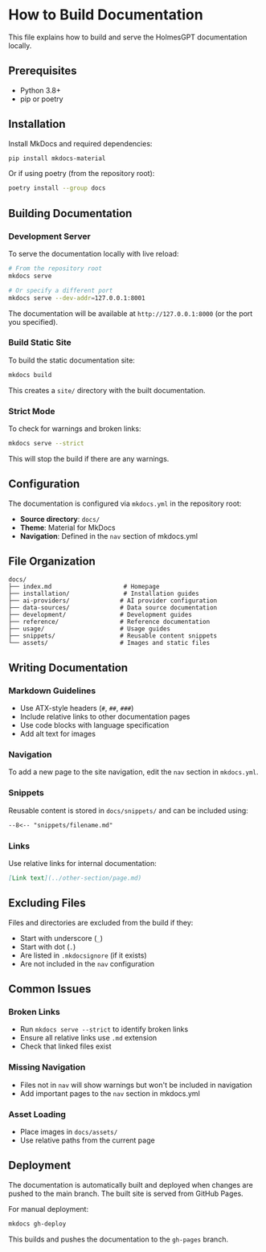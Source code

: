 # How to Build Documentation

This file explains how to build and serve the HolmesGPT documentation locally.

## Prerequisites

- Python 3.8+
- pip or poetry

## Installation

Install MkDocs and required dependencies:

```bash
pip install mkdocs-material
```

Or if using poetry (from the repository root):

```bash
poetry install --group docs
```

## Building Documentation

### Development Server

To serve the documentation locally with live reload:

```bash
# From the repository root
mkdocs serve

# Or specify a different port
mkdocs serve --dev-addr=127.0.0.1:8001
```

The documentation will be available at `http://127.0.0.1:8000` (or the port you specified).

### Build Static Site

To build the static documentation site:

```bash
mkdocs build
```

This creates a `site/` directory with the built documentation.

### Strict Mode

To check for warnings and broken links:

```bash
mkdocs serve --strict
```

This will stop the build if there are any warnings.

## Configuration

The documentation is configured via `mkdocs.yml` in the repository root:

- **Source directory**: `docs/`
- **Theme**: Material for MkDocs
- **Navigation**: Defined in the `nav` section of mkdocs.yml

## File Organization

```
docs/
├── index.md                    # Homepage
├── installation/               # Installation guides
├── ai-providers/              # AI provider configuration
├── data-sources/              # Data source documentation
├── development/               # Development guides
├── reference/                 # Reference documentation
├── usage/                     # Usage guides
├── snippets/                  # Reusable content snippets
└── assets/                    # Images and static files
```

## Writing Documentation

### Markdown Guidelines

- Use ATX-style headers (`#`, `##`, `###`)
- Include relative links to other documentation pages
- Use code blocks with language specification
- Add alt text for images

### Navigation

To add a new page to the site navigation, edit the `nav` section in `mkdocs.yml`.

### Snippets

Reusable content is stored in `docs/snippets/` and can be included using:

```markdown
--8<-- "snippets/filename.md"
```

### Links

Use relative links for internal documentation:

```markdown
[Link text](../other-section/page.md)
```

## Excluding Files

Files and directories are excluded from the build if they:

- Start with underscore (`_`)
- Start with dot (`.`)
- Are listed in `.mkdocsignore` (if it exists)
- Are not included in the `nav` configuration

## Common Issues

### Broken Links
- Run `mkdocs serve --strict` to identify broken links
- Ensure all relative links use `.md` extension
- Check that linked files exist

### Missing Navigation
- Files not in `nav` will show warnings but won't be included in navigation
- Add important pages to the `nav` section in mkdocs.yml

### Asset Loading
- Place images in `docs/assets/`
- Use relative paths from the current page

## Deployment

The documentation is automatically built and deployed when changes are pushed to the main branch. The built site is served from GitHub Pages.

For manual deployment:

```bash
mkdocs gh-deploy
```

This builds and pushes the documentation to the `gh-pages` branch.

